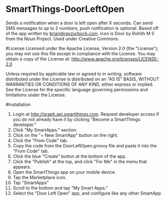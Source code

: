 # SmartThings-DoorLeftOpen
Sends a notification when a door is left open after X seconds. Can send SMS messages to up to 2 numbers, push notification is optional. Based off of the app written by brian@rayzurbock.com. Icon is Door by Rohith M S from the Noun Project. Used under Creative Commons.

#License
Licensed under the Apache License, Version 2.0 (the "License"); you may not use this file except in compliance with the License. You may obtain a copy of the License at: http://www.apache.org/licenses/LICENSE-2.0 

Unless required by applicable law or agreed to in writing, software distributed under the License is distributed on an "AS IS" BASIS, WITHOUT WARRANTIES OR CONDITIONS OF ANY KIND, either express or implied. See the License for the specific language governing permissions and limitations under the License.

#Installation 

1. Login at http://graph.api.smartthings.com. Request developer access if you do not already have it by clicking "Become a SmartThings developer."
2. Click "My SmartApps." section.
3. Click on the "+ New SmartApp" button on the right.
4. Click the "From Code" tab.
5. Copy the code from the DoorLeftOpen.groovy file and paste it into the "From Code" tab.
6. Click the blue "Create" button at the bottom of the app.
7. Click the "Publish" at the top, and click "For Me" in the menu that appears.
8. Open the SmartThings app on your mobile device.
9. Tap the Marketplace icon.
10. Tap "SmartApps"
11. Scroll to the bottom and tap "My Smart Apps."
12. Select the "Door Left Open" app, and configure like any other SmartApp
